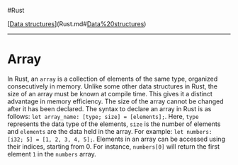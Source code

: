 
#Rust 

[[Data structures](Data%20structures.md)](Rust.md#[Data%20structures](Data%20structures.md))

---
# Array

In Rust, an `array` is a collection of elements of the same type, organized consecutively in memory. Unlike some other data structures in Rust, the size of an array must be known at compile time. This gives it a distinct advantage in memory efficiency. The size of the array cannot be changed after it has been declared. The syntax to declare an array in Rust is as follows: `let array_name: [type; size] = [elements];`. Here, `type` represents the data type of the elements, `size` is the number of elements and `elements` are the data held in the array. For example: `let numbers: [i32; 5] = [1, 2, 3, 4, 5];`. Elements in an array can be accessed using their indices, starting from 0. For instance, `numbers[0]` will return the first element `1` in the `numbers` array.